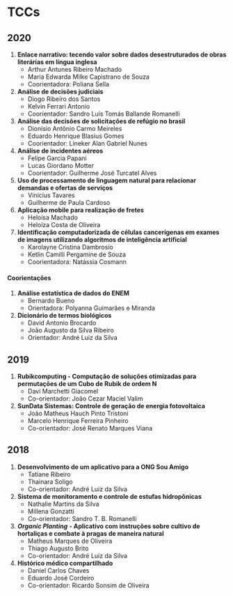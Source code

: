 # TCCs

<!-- ## 2021 -->
<!-- ### Em andamento -->

## 2020
1. **Enlace narrativo: tecendo valor sobre dados desestruturados de obras literárias em língua inglesa**
    - Arthur Antunes Ribeiro Machado
    - Maria Edwarda Milke Capistrano de Souza
    - Coorientadora: Poliana Sella
1. **Análise de decisões judiciais**
    - Diogo Ribeiro dos Santos
    - Kelvin Ferrari Antonio
    - Coorientador: Sandro Luís Tomás Ballande Romanelli
1. **Análise das decisões de solicitações de refúgio no brasil**
    - Dionísio Antônio Carmo Meireles
    - Eduardo Henrique Blasius Gomes
    - Coorientador: Lineker Alan Gabriel Nunes
1. **Análise de incidentes aéreos**
    - Felipe Garcia Papani
    - Lucas Giordano Motter
    - Coorientador: Guilherme José Turcatel Alves
1. **Uso de processamento de linguagem natural para relacionar demandas e ofertas de serviços**
    - Vinícius Tavares
    - Guilherme de Paula Cardoso
1. **Aplicação mobile para realização de fretes**
    - Heloisa Machado
    - Heloíza Costa de Oliveira
1. **Identificação computadorizada de células cancerígenas em exames de imagens utilizando algoritmos de inteligência artificial**
    - Karolayne Cristina Dambrosio
    - Ketlin Camilli Pergamine de Souza
    - Coorientadora: Natássia Cosmann


#### Coorientações
1. **Análise estatística de dados do ENEM**
    - Bernardo Bueno
    - Orientadora: Polyanna Guimarães e Miranda
1. **Dicionário de termos biológicos**
    - David Antonio Brocardo
    - João Augusto da Silva Ribeiro
    - Orientador: André Luiz da Silva    
    

## 2019
1. **Rubikcomputing - Computação de soluções otimizadas para permutações de um Cubo de Rubik de ordem N**
    - Davi Marchetti Giacomel
    - Co-orientador: João Cezar Maciel Valim
1. **SunData Sistemas: Controle de geração de energia fotovoltaica**
    - João Matheus Hauch Pinto Tristoni
    - Marcelo Henrique Ferreira Pinheiro
    - Co-orientador: José Renato Marques Viana
    
## 2018
1. **Desenvolvimento de um aplicativo para a ONG Sou Amigo**
    - Tatiane Ribeiro
    - Thainara Soligo
    - Co-orientador: André Luiz da Silva
1. **Sistema de monitoramento e controle de estufas hidropônicas**
    - Nathalie Martins da Silva
    - Millena Gonzatti
    - Co-orientador: Sandro T. B. Romanelli
1. ***Organic Planting*** **- Aplicativo com instruções sobre cultivo de hortaliças e combate à pragas de maneira natural**
    - Matheus Marques de Oliveira
    - Thiago Augusto Brito
    - Co-orientador: André Luiz da Silva
1. **Histórico médico compartilhado**
    - Daniel Carlos Chaves
    - Eduardo José Cordeiro
    - Co-orientador: Ricardo Sonsim de Oliveira